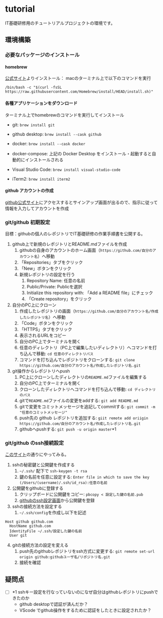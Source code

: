 # tutorial
IT基礎研修用のチュートリアルプロジェクトの環境です。

## 環境構築

### 必要なパッケージのインストール

#### homebrew
[公式サイト](https://brew.sh/ja/)よりインストール：
macのターミナル上で以下のコマンドを実行
```
/bin/bash -c "$(curl -fsSL https://raw.githubusercontent.com/Homebrew/install/HEAD/install.sh)"
```

#### 各種アプリケーションをダウンロード
ターミナル上でhomebrewのコマンドを実行してインストール

- git: `brew install git`

- github desktop: `brew install --cask github`
- docker: `brew install --cask docker`
- docker-compose: 上記の Docker Desktop をインストール・起動すると自動的にインストールされる

- Visual Studio Code: `brew install visual-studio-code`
- iTerm2: `brew install iterm2`

#### github アカウントの作成
[github公式サイト](https://github.com/)にアクセスするとサインアップ画面が出るので、指示に従って情報を入力してアカウントを作成

### git/github 初期設定
目標：githubの個人のレポジトリでIT基礎研修の作業手順書を公開する。
1. github上で新規のレポジトリとREADME.mdファイルを作成
   1. githubの自身のアカウントのホーム画面（`https://github.com/自分のアカウント名`）へ移動
   2. 「Repositories」タブをクリック
   3. 「New」ボタンをクリック
   4. 新規レポジトリの設定を行う
      1. Repository Name: 任意の名前
      2. Public/Private: Publicを選択
      3. Initialize this repository with: 「Add a README file」にチェック
      4. 「Create repository」をクリック
2. 自分のPC上にクローン
   1. 作成したレポジトリの画面（`https://github.com/自分のアカウント名/作成したレポジトリ名`）へ移動
   2. 「Code」ボタンをクリック
   3. 「HTTPS」タブをクリック
   4. 表示されるURLをコピー
   5. 自分のPC上でターミナルを開く
   6. 任意のディレクトリ（PC上で編集したいディレクトリ）へコマンドを打ち込んで移動: `cd 任意のディレクトリパス `
   7. コマンドを打ち込んでレポジトリをクローンする: `git clone https://github.com/自分のアカウント名/作成したレポジトリ名.git`
3. git操作からレポジトリへpush
   1. PC上にクローンしたディレクトリの`README.md`ファイルを編集する
   2. 自分のPC上でターミナルを開く
   3. クローンしたディレクトリへコマンドを打ち込んで移動: `cd ディレクトリのパス`
   4. gitで`README.md`ファイルの変更をaddする: `git add README.md`
   5. gitで変更をコミットメッセージを追記してcommitする: `git commit -m "任意のコミットメッセージ"`
   6. push先の github レポジトリを追加する: `giit remote add oriigin https://github.com/自分のアカウント名/作成したレポジトリ名.git`
   7. githubへpushする: `git push -u origin master`*1

### git/github のssh接続設定
[このサイト](https://qiita.com/shizuma/items/2b2f873a0034839e47ce)の通りにやってみる。

1. sshの秘密鍵と公開鍵を作成する
   1. `~/.ssh/` 配下で `ssh-keygen -t rsa`
   2. 鍵の名前を任意に設定する: `Enter file in which to save the key (/Users/(username)/.ssh/id_rsa):任意の名前`
2. 公開鍵をgithubに登録する
   1. クリップボードに公開鍵をコピー: `pbcopy < 設定した鍵の名前.pub`
   2. [githubのssh設定画面](https://github.com/settings/ssh)から公開鍵を登録
3. sshの接続方法を設定する
   1. `~/.ssh/config`を作成し以下を記述
```
Host github github.com
  HostName github.com
  IdentityFile ~/.ssh/設定した鍵の名前
  User git
```
4. gitの接続方法の設定を変える
   1. push先のgithubレポジトリをssh方式に変更する: `git remote set-url origin github:githubユーザ名/リポジトリ名.git`
   2. 接続を確認

## 疑問点
- [ ] *1 sshキー設定を行なっていないのになぜ自分はgithubレポジトリにpushできたのか
  - github desktopで認証が済んだか？
  - VScode でgithub操作をするために認証をしたときに設定されたか？